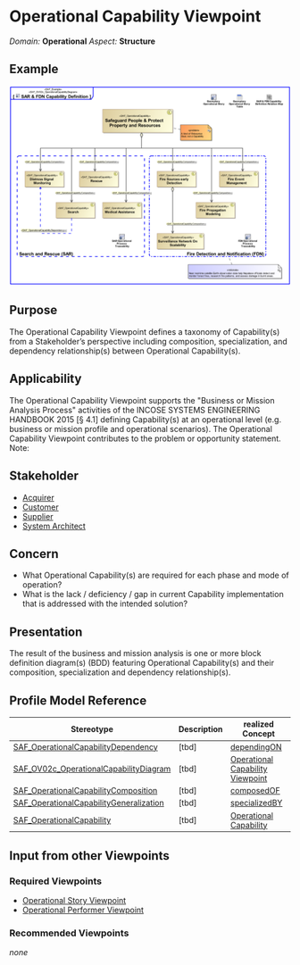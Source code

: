 # Operational Capability Viewpoint
*Domain:* **Operational** *Aspect:* **Structure**
## Example
![SAR & FDN Capability Definition](../diagrams/SAR-&-FDN-Capability-Definition.svg)
## Purpose
The Operational Capability Viewpoint defines a taxonomy of Capability(s) from a Stakeholder’s perspective including composition, specialization, and dependency relationship(s) between Operational Capability(s).
## Applicability
The Operational Capability Viewpoint supports the "Business or Mission Analysis Process" activities of the INCOSE SYSTEMS ENGINEERING HANDBOOK 2015 [§ 4.1] defining Capability(s) at an operational level (e.g. business or mission profile and operational scenarios). The Operational Capability Viewpoint contributes to the problem or opportunity statement.
Note:
## Stakeholder
* [Acquirer](../stakeholders.md#Acquirer)
* [Customer](../stakeholders.md#Customer)
* [Supplier](../stakeholders.md#Supplier)
* [System Architect](../stakeholders.md#System-Architect)
## Concern
* What Operational Capability(s) are required for each phase and mode of operation?
* What is the lack / deficiency / gap in current Capability implementation that is addressed with the intended solution?
## Presentation
The result of the business and mission analysis is one or more block definition diagram(s) (BDD) featuring Operational Capability(s) and their composition, specialization and dependency relationship(s).

## Profile Model Reference
|Stereotype | Description|realized Concept
|---|---|---|
|[SAF_OperationalCapabilityDependency](../stereotypes.md#SAF_OperationalCapabilityDependency)|[tbd]|[dependingON](../concepts.md#dependingON)|
|[SAF_OV02c_OperationalCapabilityDiagram](../stereotypes.md#SAF_OV02c_OperationalCapabilityDiagram)|[tbd]|[Operational Capability Viewpoint](../concepts.md#Operational-Capability-Viewpoint)|
|[SAF_OperationalCapabilityComposition](../stereotypes.md#SAF_OperationalCapabilityComposition)|[tbd]|[composedOF](../concepts.md#composedOF)|
|[SAF_OperationalCapabilityGeneralization](../stereotypes.md#SAF_OperationalCapabilityGeneralization)|[tbd]|[specializedBY](../concepts.md#specializedBY)|
|[SAF_OperationalCapability](../stereotypes.md#SAF_OperationalCapability)|[tbd]|[Operational Capability](../concepts.md#Operational-Capability)|
## Input from other Viewpoints
### Required Viewpoints
* [Operational Story Viewpoint](Operational-Story-Viewpoint.md)
* [Operational Performer Viewpoint](Operational-Performer-Viewpoint.md)
### Recommended Viewpoints
*none*
